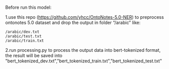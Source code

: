 
Before run this model:

1.use this repo (https://github.com/yhcc/OntoNotes-5.0-NER) to preprocess ontonotes 5.0 dataset and drop the output in folder “/arabic” like:

    /arabic/dev.txt
    /arabic/test.txt
    /arabic/train.txt

2.run processing.py to process the output data into bert-tokenized format, the result will be saved into "bert_tokenized_dev.txt","bert_tokenized_train.txt","bert_tokenized_test.txt"